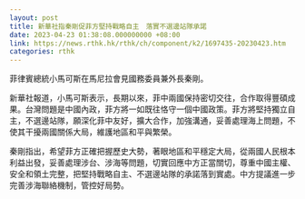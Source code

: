 ```yaml
---
layout: post
title: 新華社指秦剛促菲方堅持戰略自主　落實不選邊站隊承諾
date: 2023-04-23 01:38:08.000000000 +08:00
link: https://news.rthk.hk/rthk/ch/component/k2/1697435-20230423.htm
categories: rthk
---
```


菲律賓總統小馬可斯在馬尼拉會見國務委員兼外長秦剛。

新華社報道，小馬可斯表示，長期以來，菲中兩國保持密切交往，合作取得豐碩成果。台灣問題是中國內政，菲方將一如既往恪守一個中國政策。菲方將堅持獨立自主，不選邊站隊，願深化菲中友好，擴大合作，加強溝通，妥善處理海上問題，不使其干擾兩國關係大局，維護地區和平與繁榮。

秦剛指出，希望菲方正確把握歷史大勢，著眼地區和平穩定大局，從兩國人民根本利益出發，妥善處理涉台、涉海等問題，切實回應中方正當關切，尊重中國主權、安全和領土完整，把堅持戰略自主、不選邊站隊的承諾落到實處。中方提議進一步完善涉海聯絡機制，管控好局勢。
